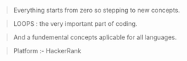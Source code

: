 >Everything starts from zero so stepping to new concepts.

>LOOPS : the very important part of coding.

>And a fundemental concepts aplicable for all languages.

>Platform :- HackerRank
